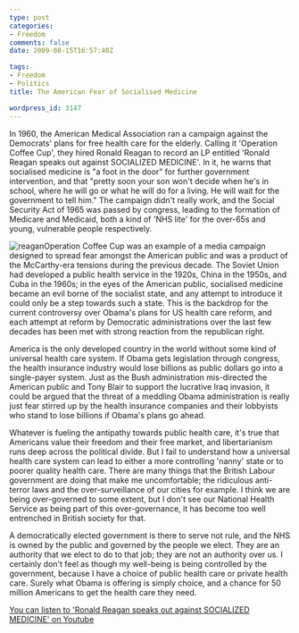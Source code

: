 ```yaml
---
type: post
categories:
- Freedom
comments: false
date: 2009-08-15T16:57:40Z

tags:
- Freedom
- Politics
title: The American Fear of Socialised Medicine

wordpress_id: 3147
---
```


In 1960, the American Medical Association ran a campaign against the Democrats' plans for free health care for the elderly. Calling it 'Operation Coffee Cup', they hired Ronald Reagan to record an LP entitled 'Ronald Reagan speaks out against SOCIALIZED MEDICINE'. In it, he warns that socialised medicine is "a foot in the door" for further government intervention, and that "pretty soon your son won't decide when he's in school, where he will go or what he will do for a living. He will wait for the government to tell him." The campaign didn't really work, and the Social Security Act of 1965 was passed by congress, leading to the formation of Medicare and Medicaid, both a kind of 'NHS lite' for the over-65s and young, vulnerable people respectively.

![reagan](http://local.wordpress/wp-content/uploads/2009/08/reagan.jpg)Operation Coffee Cup was an example of a media campaign designed to spread fear amongst the American public and was a product of the McCarthy-era tensions during the previous decade. The Soviet Union had developed a public health service in the 1920s, China in the 1950s, and Cuba in the 1960s; in the eyes of the American public, socialised medicine became an evil borne of the socialist state, and any attempt to introduce it could only be a step towards such a state. This is the backdrop for the current controversy over Obama's plans for US health care reform, and each attempt at reform by Democratic administrations over the last few decades has been met with strong reaction from the republican right.

America is the only developed country in the world without some kind of universal health care system. If Obama gets legislation through congress, the health insurance industry would lose billions as public dollars go into a single-payer system.  Just as the Bush administration mis-directed the American public and Tony Blair to support the lucrative Iraq invasion, it could be argued that the threat of a meddling Obama administration is really just fear stirred up by the health insurance companies and their lobbyists who stand to lose billions if Obama's plans go ahead.

Whatever is fueling the antipathy towards public health care, it's true that Americans value their freedom and their free market, and libertarianism runs deep across the political divide. But I fail to understand how a universal health care system can lead to either a more controlling 'nanny' state or to poorer quality health care. There are many things that the British Labour government are doing that make me uncomfortable; the ridiculous anti-terror laws and the over-surveillance of our cities for example. I think we are being over-governed to some extent, but I don't see our National Health Service as being part of this over-governance, it has become too well entrenched in British society for that.

A democratically elected government is there to serve not rule, and the NHS is owned by the public and governed by the people we elect. They are an authority that we elect to do to that job; they are not an authority over us.  I certainly don't feel as though my well-being is being controlled by the government, because I have a choice of public health care or private health care. Surely what Obama is offering is simply choice, and a chance for 50 million Americans to get the health care they need.

[You can listen to 'Ronald Reagan speaks out against SOCIALIZED MEDICINE' on Youtube](http://www.youtube.com/watch?v=fRdLpem-AAs)
